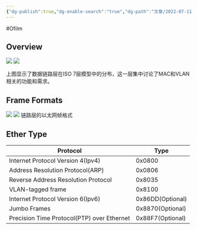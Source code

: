 ```yaml
---
{"dg-publish":true,"dg-enable-search":"true","dg-path":"文章/2022-07-11 以太网数据链路层分析.md","permalink":"/文章/2022-07-11 以太网数据链路层分析/","dgEnableSearch":"true","dgPassFrontmatter":true,"created":"2023-02-10T23:06:36.000+08:00","updated":"2023-11-14T13:35:26.695+08:00"}
---
```


#Ofilm 

## Overview

![](/img/user/0.Asset/resource/20230307095755.png)
![](http://jrtx.tech:5000/note/ns/dv/FApgn/0ef4cfae1e02c73b7b2d88fdc6948e7d9480f0e2/_8q3OyAI-MaY8DTNuXXX1HQ/ns_attach_image_1396021657521418367.png?SynoToken=KJpivum91F8o.&tid=%22Owc60E8Q0X4BJdEauYfR53PwymmGQFJSm0ZGu%22&thumb=true)

上图显示了数据链路层在ISO 7层模型中的分布，这一层集中讨论了MAC和VLAN相关的功能和需求。

## Frame Formats

![](http://jrtx.tech:5000/note/ns/dv/FApgn/0ef4cfae1e02c73b7b2d88fdc6948e7d9480f0e2/_lfLc2CVIqctz5YR24BAXAA/ns_attach_image_1402321657522417532.png?SynoToken=KJpivum91F8o.&tid=%22Owc60E8Q0X4BJdEauYfR53PwymmGQFJSm0ZGu%22&thumb=true)
![](/img/user/0.Asset/resource/20230307095825.png)
链路层的以太网帧格式

## Ether Type

| Protocol                            | Type             |
| ----------------------------------- | ---------------- |
| Internet Protocol Version 4(Ipv4)   | 0x0800           |
| Address Resolution Protocol(ARP)    | 0x0806           |
| Reverse Address Resolution Protocol | 0x8035           |
| VLAN-tagged frame                   | 0x8100           |
| Internet Protocol Version 6(Ipv6)   | 0x86DD(Optional) |
| Jumbo Frames                        | 0x8870(Optional) |
| Precision Time Protocol(PTP) over Ethernet                                    |     0x88F7(Optional)             | 